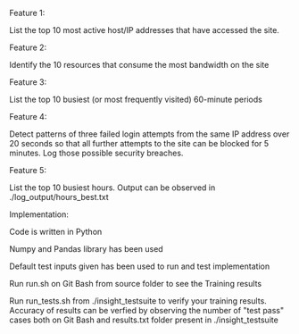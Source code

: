 Feature 1:

List the top 10 most active host/IP addresses that have accessed the site.

Feature 2:

Identify the 10 resources that consume the most bandwidth on the site

Feature 3:

List the top 10 busiest (or most frequently visited) 60-minute periods

Feature 4:

Detect patterns of three failed login attempts from the same IP address over 
20 seconds so that all further attempts to the site can be blocked for 5 minutes. 
Log those possible security breaches.

Feature 5:

List the top 10 busiest hours. Output can be observed in ./log_output/hours_best.txt 

Implementation:

Code is written in Python

Numpy and Pandas library has been used

Default test inputs given has been used to run and test implementation

Run run.sh on Git Bash from source folder to see the Training results

Run run_tests.sh from ./insight_testsuite to verify your training results. Accuracy
of results can be verfied by observing the number of "test pass" cases both on Git 
Bash and results.txt folder present in ./insight_testsuite 


